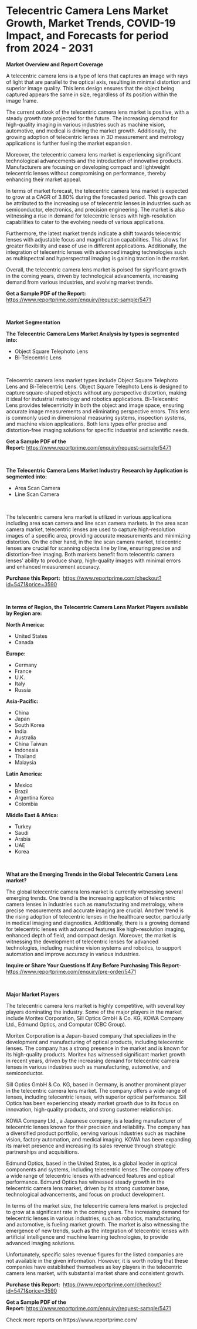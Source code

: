 <p><h1>Telecentric Camera Lens Market Growth, Market Trends, COVID-19 Impact, and Forecasts for period from 2024 - 2031</h1></p><p><strong>Market Overview and Report Coverage</strong></p>
<p><p>A telecentric camera lens is a type of lens that captures an image with rays of light that are parallel to the optical axis, resulting in minimal distortion and superior image quality. This lens design ensures that the object being captured appears the same in size, regardless of its position within the image frame.</p><p>The current outlook of the telecentric camera lens market is positive, with a steady growth rate projected for the future. The increasing demand for high-quality imaging in various industries such as machine vision, automotive, and medical is driving the market growth. Additionally, the growing adoption of telecentric lenses in 3D measurement and metrology applications is further fueling the market expansion.</p><p>Moreover, the telecentric camera lens market is experiencing significant technological advancements and the introduction of innovative products. Manufacturers are focusing on developing compact and lightweight telecentric lenses without compromising on performance, thereby enhancing their market appeal.</p><p>In terms of market forecast, the telecentric camera lens market is expected to grow at a CAGR of 3.80% during the forecasted period. This growth can be attributed to the increasing use of telecentric lenses in industries such as semiconductor, electronics, and precision engineering. The market is also witnessing a rise in demand for telecentric lenses with high-resolution capabilities to cater to the evolving needs of various applications.</p><p>Furthermore, the latest market trends indicate a shift towards telecentric lenses with adjustable focus and magnification capabilities. This allows for greater flexibility and ease of use in different applications. Additionally, the integration of telecentric lenses with advanced imaging technologies such as multispectral and hyperspectral imaging is gaining traction in the market.</p><p>Overall, the telecentric camera lens market is poised for significant growth in the coming years, driven by technological advancements, increasing demand from various industries, and evolving market trends.</p></p>
<p><strong>Get a Sample PDF of the Report:</strong> <a href="https://www.reportprime.com/enquiry/request-sample/5471">https://www.reportprime.com/enquiry/request-sample/5471</a></p>
<p>&nbsp;</p>
<p><strong>Market Segmentation</strong></p>
<p><strong>The Telecentric Camera Lens Market Analysis by types is segmented into:</strong></p>
<p><ul><li>Object Square Telephoto Lens</li><li>Bi-Telecentric Lens</li></ul></p>
<p>&nbsp;</p>
<p><p>Telecentric camera lens market types include Object Square Telephoto Lens and Bi-Telecentric Lens. Object Square Telephoto Lens is designed to capture square-shaped objects without any perspective distortion, making it ideal for industrial metrology and robotics applications. Bi-Telecentric Lens provides telecentricity in both the object and image space, ensuring accurate image measurements and eliminating perspective errors. This lens is commonly used in dimensional measuring systems, inspection systems, and machine vision applications. Both lens types offer precise and distortion-free imaging solutions for specific industrial and scientific needs.</p></p>
<p><strong>Get a Sample PDF of the Report:</strong>&nbsp;<a href="https://www.reportprime.com/enquiry/request-sample/5471">https://www.reportprime.com/enquiry/request-sample/5471</a></p>
<p>&nbsp;</p>
<p><strong>The Telecentric Camera Lens Market Industry Research by Application is segmented into:</strong></p>
<p><ul><li>Area Scan Camera</li><li>Line Scan Camera</li></ul></p>
<p>&nbsp;</p>
<p><p>The telecentric camera lens market is utilized in various applications including area scan camera and line scan camera markets. In the area scan camera market, telecentric lenses are used to capture high-resolution images of a specific area, providing accurate measurements and minimizing distortion. On the other hand, in the line scan camera market, telecentric lenses are crucial for scanning objects line by line, ensuring precise and distortion-free imaging. Both markets benefit from telecentric camera lenses' ability to produce sharp, high-quality images with minimal errors and enhanced measurement accuracy.</p></p>
<p><strong>Purchase this Report:</strong>&nbsp; <a href="https://www.reportprime.com/checkout?id=5471&price=3590">https://www.reportprime.com/checkout?id=5471&price=3590</a></p>
<p>&nbsp;</p>
<p><strong>In terms of Region, the Telecentric Camera Lens Market Players available by Region are:</strong></p>
<p>
    <p> <strong> North America: </strong>
        <ul>
            <li>United States</li>
            <li>Canada</li>
        </ul>
        </p> 
    <p> <strong> Europe: </strong>
        <ul>
            <li>Germany</li>
            <li>France</li>
            <li>U.K.</li>
            <li>Italy</li>
            <li>Russia</li>
        </ul>
        </p> 
    <p> <strong> Asia-Pacific: </strong>
        <ul>
            <li>China</li>
            <li>Japan</li>
            <li>South Korea</li>
            <li>India</li>
            <li>Australia</li>
            <li>China Taiwan</li>
            <li>Indonesia</li>
            <li>Thailand</li>
            <li>Malaysia</li>
        </ul>
        </p> 
    <p> <strong> Latin America: </strong>
        <ul>
            <li>Mexico</li>
            <li>Brazil</li>
            <li>Argentina Korea</li>
            <li>Colombia</li>
        </ul>
        </p> 
    <p> <strong> Middle East & Africa: </strong>
        <ul>
            <li>Turkey</li>
            <li>Saudi</li>
            <li>Arabia</li>
            <li>UAE</li>
            <li>Korea</li>
        </ul>
    </p>
    </p>
<p>&nbsp;</p>
<p><strong>What are the Emerging Trends in the Global Telecentric Camera Lens market?</strong></p>
<p><p>The global telecentric camera lens market is currently witnessing several emerging trends. One trend is the increasing application of telecentric camera lenses in industries such as manufacturing and metrology, where precise measurements and accurate imaging are crucial. Another trend is the rising adoption of telecentric lenses in the healthcare sector, particularly in medical imaging and diagnostics. Additionally, there is a growing demand for telecentric lenses with advanced features like high-resolution imaging, enhanced depth of field, and compact design. Moreover, the market is witnessing the development of telecentric lenses for advanced technologies, including machine vision systems and robotics, to support automation and improve accuracy in various industries.</p></p>
<p><strong>Inquire or Share Your Questions If Any Before Purchasing This Report</strong>- <a href="https://www.reportprime.com/enquiry/pre-order/5471">https://www.reportprime.com/enquiry/pre-order/5471</a></p>
<p>&nbsp;</p>
<p><strong>Major Market Players</strong></p>
<p><p>The telecentric camera lens market is highly competitive, with several key players dominating the industry. Some of the major players in the market include Moritex Corporation, Sill Optics GmbH & Co. KG, KOWA Company Ltd., Edmund Optics, and Computar (CBC Group).</p><p>Moritex Corporation is a Japan-based company that specializes in the development and manufacturing of optical products, including telecentric lenses. The company has a strong presence in the market and is known for its high-quality products. Moritex has witnessed significant market growth in recent years, driven by the increasing demand for telecentric camera lenses in various industries such as manufacturing, automotive, and semiconductor.</p><p>Sill Optics GmbH & Co. KG, based in Germany, is another prominent player in the telecentric camera lens market. The company offers a wide range of lenses, including telecentric lenses, with superior optical performance. Sill Optics has been experiencing steady market growth due to its focus on innovation, high-quality products, and strong customer relationships.</p><p>KOWA Company Ltd., a Japanese company, is a leading manufacturer of telecentric lenses known for their precision and reliability. The company has a diversified product portfolio, serving various industries such as machine vision, factory automation, and medical imaging. KOWA has been expanding its market presence and increasing its sales revenue through strategic partnerships and acquisitions.</p><p>Edmund Optics, based in the United States, is a global leader in optical components and systems, including telecentric lenses. The company offers a wide range of telecentric lenses with advanced features and optical performance. Edmund Optics has witnessed steady growth in the telecentric camera lens market, driven by its strong customer base, technological advancements, and focus on product development.</p><p>In terms of the market size, the telecentric camera lens market is projected to grow at a significant rate in the coming years. The increasing demand for telecentric lenses in various industries, such as robotics, manufacturing, and automotive, is fueling market growth. The market is also witnessing the emergence of new trends, such as the integration of telecentric lenses with artificial intelligence and machine learning technologies, to provide advanced imaging solutions.</p><p>Unfortunately, specific sales revenue figures for the listed companies are not available in the given information. However, it is worth noting that these companies have established themselves as key players in the telecentric camera lens market, with substantial market share and consistent growth.</p></p>
<p><strong>Purchase this Report:</strong>&nbsp;&nbsp;<a href="https://www.reportprime.com/checkout?id=5471&price=3590">https://www.reportprime.com/checkout?id=5471&price=3590</a></p>
<p></p>
<p><strong>Get a Sample PDF of the Report:</strong>&nbsp;<a href="https://www.reportprime.com/enquiry/request-sample/5471">https://www.reportprime.com/enquiry/request-sample/5471</a></p>
<p>Check more reports on https://www.reportprime.com/</p>